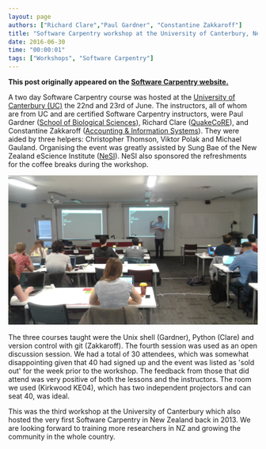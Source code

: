 ```yaml
---
layout: page
authors: ["Richard Clare","Paul Gardner", "Constantine Zakkaroff"]
title: "Software Carpentry workshop at the University of Canterbury, New Zealand"
date: 2016-06-30
time: "00:00:01"
tags: ["Workshops", "Software Carpentry"]
---
```


<p><b>This post originally appeared on the <a href="https://software-carpentry.org/">Software Carpentry website.</a></b></p>

A two day Software Carpentry course was hosted at the
[University of Canterbury (UC)](http://www.canterbury.ac.nz/) the 22nd and 23rd of June.
The instructors, all of whom are from UC and are certified Software Carpentry instructors,
were Paul Gardner ([School of Biological Sciences](http://www.biol.canterbury.ac.nz/)),
Richard Clare ([QuakeCoRE](http://www.quakecore.nz/)),
and Constantine Zakkaroff ([Accounting & Information Systems](http://www.acis.canterbury.ac.nz/)).
They were aided by three helpers:  Christopher Thomson, Viktor Polak and Michael Gauland.
Organising the event was greatly assisted by Sung Bae of the
New Zealand eScience Institute ([NeSI](https://www.nesi.org.nz/)).
NeSI also sponsored the refreshments for the coffee breaks during the workshop.

<img src="../../../files/2016/06/canterbury_workshop.jpg" alt="Software Carpentry Training at the University of Canterbury" width="800px">


The three courses taught were the Unix shell (Gardner), Python (Clare)
and version control with git (Zakkaroff).
The fourth session was used as an open discussion session. We had a total of 30 attendees,
which was somewhat disappointing given that 40 had signed up and the event was
listed as 'sold out' for the week prior to the workshop.
The feedback from those that did attend was very positive of both the lessons
and the instructors. The room we used (Kirkwood KE04),
which has two independent projectors and can seat 40, was ideal.

This was the third workshop at the University of Canterbury which also hosted the very first
Software Carpentry in New Zealand back in 2013. We are looking forward to training more researchers
in NZ and growing the community in the whole country.






